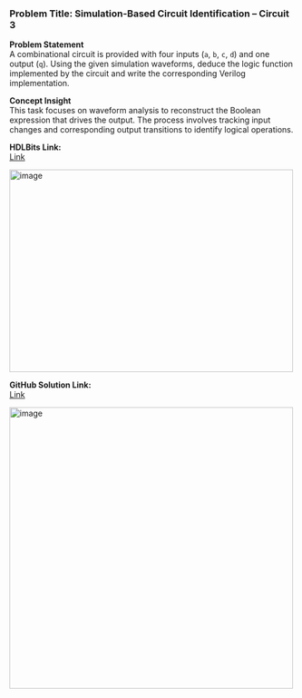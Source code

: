 ### Problem Title: Simulation-Based Circuit Identification – Circuit 3

**Problem Statement**  
A combinational circuit is provided with four inputs (`a`, `b`, `c`, `d`) and one output (`q`). Using the given simulation waveforms, deduce the logic function implemented by the circuit and write the corresponding Verilog implementation.

**Concept Insight**  
This task focuses on waveform analysis to reconstruct the Boolean expression that drives the output. The process involves tracking input changes and corresponding output transitions to identify logical operations.

**HDLBits Link:**  
[Link](https://hdlbits.01xz.net/wiki/Sim/circuit3)

<img width="500" height="357" alt="image" src="https://github.com/user-attachments/assets/87299776-420e-45dc-86a5-1f3cd23bedf0" />

**GitHub Solution Link:**  
[Link](https://github.com/EswarAdithya011/HDLBits/blob/main/Problem%20Sets/4.%20Verification%3A%20Reading%20Simulations/4.2%20Build%20a%20circuit%20from%20a%20simulation%20waveform/Combinational%20circuit%203/circuit3.v)

<img width="500" height="496" alt="image" src="https://github.com/user-attachments/assets/f731871d-3aba-4b41-8e74-be471e5e60d6" />
